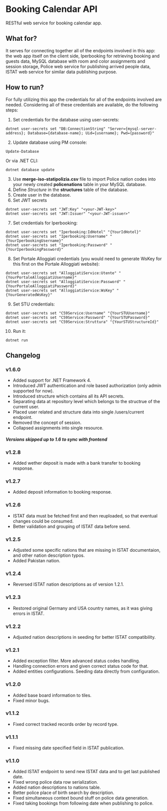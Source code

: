 # Booking Calendar API
RESTful web service for booking calendar app.

## What for?
It serves for connecting together all of the endpoints involved in this app:
the web app itself on the client side, Iperbooking for retrieving booking and guests data,
MySQL database with room and color assignments and session storage,
Police web service for publishing arrived people data, ISTAT web service for similar data publishing purpose.

## How to run?
For fully utilizing this app the credentials for all of the endpoints involved are needed. Considering all of these credentials are available, do the following steps:
1. Set credentials for the database using user-secrets:
```
dotnet user-secrets set "DB:ConnectionString" "Server={mysql-server-address}; Database={database-name}; Uid={username}; Pwd={password}"
```
2. Update database using PM console:
```
Update-Database
```
Or via .NET CLI:
```
dotnet database update
```
3. Use **merge-iso-statipolizia.csv** file to import Police nation codes into your newly created **policenations** table in your MySQL database.
4. Define *Structure* in the **structures** table of the database.
5. Create user in the database.
6. Set JWT secrets
```
dotnet user-secrets set "JWT:Key" "<your-JWT-key>"
dotnet user-secrets set "JWT:Issuer" "<your-JWT-issuer>"
```
7. Set credentials for Iperbooking:
```
dotnet user-secrets set "Iperbooking:IdHotel" "{YourIdHotel}"
dotnet user-secrets set "Iperbooking:Username" "{YourIperbookingUsername}"
dotnet user-secrets set "Iperbooking:Password" "{YourIperbookingPassword}"
```
8. Set Portale Alloggiati credentials (you would need to generate WsKey for this first on the Portale Alloggiati website):
```
dotnet user-secrets set "AlloggiatiService:Utente" "{YourPortaleAlloggiatiUsername}"
dotnet user-secrets set "AlloggiatiService:Password" "{YourPortaleAlloggiatiPassword}"
dotnet user-secrets set "AlloggiatiService:WsKey" "{YourGeneratedWsKey}"
```
9. Set STU credentials:
```
dotnet user-secrets set "C59Service:Username" "{YourSTUUsername}"
dotnet user-secrets set "C59Service:Password" "{YourSTUPassword}"
dotnet user-secrets set "C59Service:Struttura" "{YourSTUStructureId}"
```
10. Run it:
```
dotnet run
```

## Changelog

### v1.6.0
- Added support for .NET Framework 4.
- Introduced JWT authentication and role based authorization (only admin supported for now).
- Introduced structure which contains all its API secrets.
- Separating data at repository level which belongs to the structrue of the current user.
- Placed user related and structure data into single /users/current endpoint.
- Removed the concept of session.
- Collapsed assignments into single resource.

#### *Versions skipped up to 1.6 to sync with frontend*

### v1.2.8
- Added wether deposit is made with a bank transfer to booking response.

### v1.2.7
- Added deposit information to booking response.

### v1.2.6
- ISTAT data must be fetched first and then reuploaded, so that eventual changes could be consumed.
- Better validation and grouping of ISTAT data before send.

### v1.2.5
- Adjusted some specific nations that are missing in ISTAT documentaion, and other nation description typos.
- Added Pakistan nation.

### v1.2.4
- Reversed ISTAT nation descriptions as of version 1.2.1.

### v1.2.3
- Restored original Germany and USA country names, as it was giving errors in ISTAT.

### v1.2.2
- Adjusted nation descriptions in seeding for better ISTAT compatibility.

### v1.2.1
- Added exception filter. More advanced status codes handling.
- Handling connection errors and given correct status code for that.
- Added entities configurations. Seeding data directly from configuration.

### v1.2.0
- Added base board information to tiles.
- Fixed minor bugs.

### v1.1.2
- Fixed correct tracked records order by record type.

### v1.1.1
- Fixed missing date specified field in ISTAT publication.

### v1.1.0
- Added ISTAT endpoint to send new ISTAT data and to get last published date.
- Fixed wrong police data row serialization.
- Added nation descriptions to nations table.
- Better police place of birth search by description.
- Fixed simultaneous context bound stuff on police data generation.
- Fixed taking bookings from following date when publishing to police.
